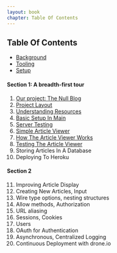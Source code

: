 ```yaml
--- 
layout: book
chapter: Table Of Contents
---
```


## Table Of Contents

+ [Background](tandp.html)
+ [Tooling](tooling.html)
+ [Setup](setup.html)

#### Section 1: A breadth-first tour

1. [Our project: The Null Blog](nullblog.html)
2. [Project Layout](projlayout.html)
3. [Understanding Resources](resources.html)
4. [Basic Setup In Main](simplemain.html)
5. [Server Testing](servertest.html)
6. [Simple Article Viewer](viewer.html)
7. [How The Article Viewer Works](viewer_detail.html)
8. [Testing The Article Viewer](client_test.html)
9. Storing Articles In A Database
10. Deploying To Heroku

#### Section 2

11. Improving Article Display
12. Creating New Articles, Input
13. Wire type options, nesting structures
14. Allow methods, Authorization
15. URL aliasing
16. Sessions, Cookies
17. Users
18. OAuth for Authentication
19. Asynchronous, Centralized Logging
20. Continuous Deployment with drone.io



